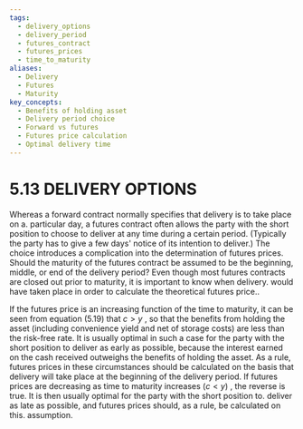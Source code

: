 ```yaml
---
tags:
  - delivery_options
  - delivery_period
  - futures_contract
  - futures_prices
  - time_to_maturity
aliases:
  - Delivery
  - Futures
  - Maturity
key_concepts:
  - Benefits of holding asset
  - Delivery period choice
  - Forward vs futures
  - Futures price calculation
  - Optimal delivery time
---
```


# 5.13 DELIVERY OPTIONS  

Whereas a forward contract normally specifies that delivery is to take place on a. particular day, a futures contract often allows the party with the short position to choose to deliver at any time during a certain period. (Typically the party has to give a few days' notice of its intention to deliver.) The choice introduces a complication into the determination of futures prices. Should the maturity of the futures contract be assumed to be the beginning, middle, or end of the delivery period? Even though most futures contracts are closed out prior to maturity, it is important to know when delivery. would have taken place in order to calculate the theoretical futures price..  

If the futures price is an increasing function of the time to maturity, it can be seen from equation (5.19) that $c>y$ , so that the benefits from holding the asset (including convenience yield and net of storage costs) are less than the risk-free rate. It is usually optimal in such a case for the party with the short position to deliver as early as possible, because the interest earned on the cash received outweighs the benefits of holding the asset. As a rule, futures prices in these circumstances should be calculated on the basis that delivery will take place at the beginning of the delivery period. If futures prices are decreasing as time to maturity increases $(c<y)$ , the reverse is true. It is then usually optimal for the party with the short position to. deliver as late as possible, and futures prices should, as a rule, be calculated on this. assumption.  
